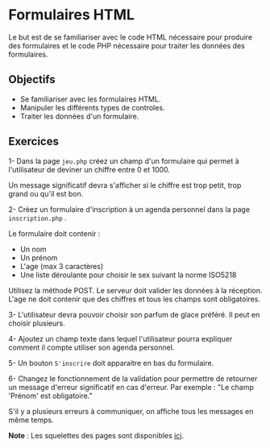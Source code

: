 # Formulaires HTML

Le but est de se familiariser avec le code HTML nécessaire pour produire des formulaires et le code PHP nécessaire pour traiter les données des formulaires.

## Objectifs
- Se familiariser avec les formulaires HTML.
- Manipuler les différents types de controles.
- Traiter les données d'un formulaire. 

## Exercices 

1- Dans la page `jeu.php` créez un champ d'un formulaire qui permet à l'utilisateur de deviner un chiffre entre 0 et 1000. 

Un message significatif devra s'afficher si le chiffre est trop petit, trop grand ou qu'il est bon.

2- Crèez un formulaire d'inscription à un agenda personnel dans la page `inscription.php` .

Le formulaire doit contenir :
- Un nom
- Un prénom
- L'age (max 3 caractères)
- Une liste déroulante pour choisir le sex suivant la norme ISO5218

Utilisez la méthode POST. Le serveur doit valider les données à la réception. L'age ne doit contenir que des chiffres et tous les champs sont obligatoires.

3- L'utilisateur devra pouvoir choisir son parfum de glace préféré. Il peut en choisir plusieurs.

4- Ajoutez un champ texte dans lequel l'utilisateur pourra expliquer comment il compte utiliser son agenda personnel.

5- Un bouton `S'inscrire` doit apparaitre en bas du formulaire.

6- Changez le fonctionnement de la validation pour permettre de retourner un message d'erreur significatif en cas d'erreur. Par exemple : "Le champ 'Prénom' est obligatoire."

S'il y a plusieurs erreurs à communiquer, on affiche tous les messages en même temps.

**Note** : Les squelettes des pages sont disponibles [ici](./Correction).


